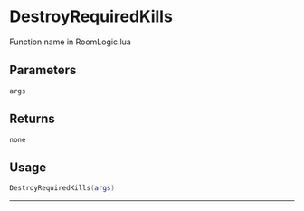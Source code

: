 # DestroyRequiredKills
Function name in RoomLogic.lua
## Parameters
`args`
## Returns
`none`
## Usage
```lua
DestroyRequiredKills(args)
```
---
